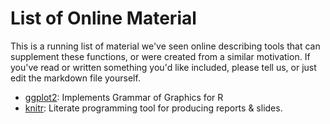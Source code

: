 List of Online Material
==============================================

This is a running list of material we've seen online describing tools that can supplement these functions, or were created from a similar motivation.  If you've read or written something you'd like included, please tell us, or just edit the markdown file yourself.
* [ggplot2](https://ggplot2.org/): Implements Grammar of Graphics for R
* [knitr](https://yihui.name/knitr/): Literate programming tool for producing reports & slides.
